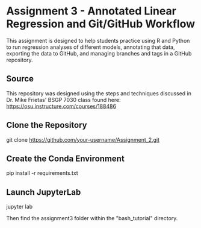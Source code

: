# Assignment 3 - Annotated Linear Regression and Git/GitHub Workflow

This assignment is designed to help students practice using R and Python to run regression analyses of different models, annotating that data, exporting the data to GitHub, and managing branches and tags in a GitHub repository.

## Source

This repository was designed using the steps and techniques discussed in Dr. Mike Frietas' BSGP 7030 class found here: https://osu.instructure.com/courses/188486

## Clone the Repository

git clone https://github.com/your-username/Assignment_2.git

## Create the Conda Environment

pip install -r requirements.txt

## Launch JupyterLab

jupyter lab

Then find the assignment3 folder within the "bash_tutorial" directory.
